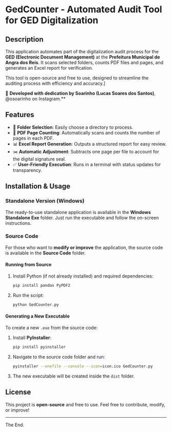 # GedCounter - Automated Audit Tool for GED Digitalization

## Description
This application automates part of the digitalization audit process for the **GED (Electronic Document Management)** at the **Prefeitura Municipal de Angra dos Reis**. It scans selected folders, counts PDF files and pages, and generates an Excel report for verification.

This tool is open-source and free to use, designed to streamline the auditing process with efficiency and accuracy.]

🚀 **Developed with dedication by Soarinho (Lucas Soares dos Santos)**, @osoarinho on Instagram.**

## Features
- 📂 **Folder Selection**: Easily choose a directory to process.
- 📄 **PDF Page Counting**: Automatically scans and counts the number of pages in each PDF.
- 📊 **Excel Report Generation**: Outputs a structured report for easy review.
- ✂️ **Automatic Adjustment**: Subtracts one page per file to account for the digital signature seal.
- ✅ **User-Friendly Execution**: Runs in a terminal with status updates for transparency.

## Installation & Usage
### Standalone Version (Windows)
The ready-to-use standalone application is available in the **Windows Standalone Exe** folder. Just run the executable and follow the on-screen instructions.

### Source Code
For those who want to **modify or improve** the application, the source code is available in the **Source Code** folder.

#### Running from Source
1. Install Python (if not already installed) and required dependencies:
   ```bash
   pip install pandas PyPDF2
   ```
2. Run the script:
   ```bash
   python GedCounter.py
   ```

#### Generating a New Executable
To create a new `.exe` from the source code:
1. Install **PyInstaller**:
   ```bash
   pip install pyinstaller
   ```
2. Navigate to the source code folder and run:
   ```bash
   pyinstaller --onefile --console --icon=icon.ico GedCounter.py
   ```
3. The new executable will be created inside the `dist` folder.

## License
This project is **open-source** and free to use. Feel free to contribute, modify, or improve!

---
The End.
